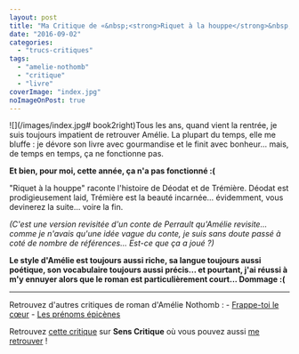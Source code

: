```yaml
---
layout: post
title: "Ma Critique de «&nbsp;<strong>Riquet à la houppe</strong>&nbsp;» d'<em>Amélie Nothomb</em>"
date: "2016-09-02"
categories: 
  - "trucs-critiques"
tags: 
  - "amelie-nothomb"
  - "critique"
  - "livre"
coverImage: "index.jpg"
noImageOnPost: true
---
```


![](/images/index.jpg# book2right)Tous les ans, quand vient la rentrée, je suis toujours impatient de retrouver Amélie. La plupart du temps, elle me bluffe : je dévore son livre avec gourmandise et le finit avec bonheur... mais, de temps en temps, ça ne fonctionne pas.

**Et bien, pour moi, cette année, ça n'a pas fonctionné :(**

"Riquet à la houppe" raconte l'histoire de Déodat et de Trémière. Déodat est prodigieusement laid, Trémière est la beauté incarnée... évidemment, vous devinerez la suite... voire la fin.

_(C'est une version revisitée d'un conte de Perrault qu'Amélie revisite... comme je n'avais qu'une idée vague du conte, je suis sans doute passé à coté de nombre de références... Est-ce que ça a joué ?)_

**Le style d'Amélie est toujours aussi riche, sa langue toujours aussi poétique, son vocabulaire toujours aussi précis... et pourtant, j'ai réussi à m'y ennuyer alors que le roman est particulièrement court... Dommage :(**

* * *

Retrouvez d'autres critiques de roman d'Amélie Nothomb : - [Frappe-toi le cœur](https://www.6x8.org/2017/10/ma-critique-de-frappe-toi-le-cur-damelie-nothomb/) - [Les prénoms épicènes](https://www.6x8.org/2018/12/ma-critique-de-les-prenoms-epicenes-damelie-nothomb/)

Retrouvez [cette critique](http://www.senscritique.com/livre/Riquet_a_la_houppe/critique/103858395) sur **Sens Critique** où vous pouvez aussi [me retrouver](http://www.senscritique.com/Arnaud_Malon) !
